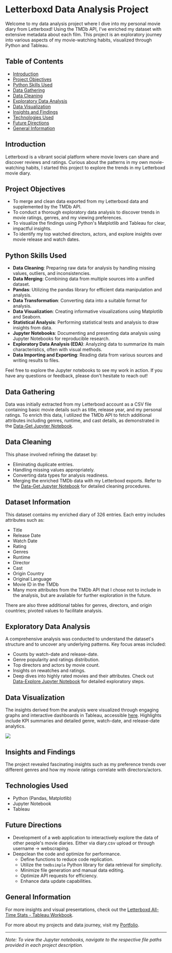 # Letterboxd Data Analysis Project

Welcome to my data analysis project where I dive into my personal movie diary from Letterboxd! Using the TMDb API, I've enriched my dataset with extensive metadata about each film. This project is an exploratory journey into various aspects of my movie-watching habits, visualized through Python and Tableau.

## Table of Contents

- [Introduction](#introduction)
- [Project Objectives](#project-objectives)
- [Python Skills Used](#python-skills-used)
- [Data Gathering](#data-gathering)
- [Data Cleaning](#data-cleaning)
- [Exploratory Data Analysis](#exploratory-data-analysis)
- [Data Visualization](#data-visualization)
- [Insights and Findings](#insights-and-findings)
- [Technologies Used](#technologies-used)
- [Future Directions](#future-directions)
- [General Information](#general-information)

## Introduction

Letterboxd is a vibrant social platform where movie lovers can share and discover reviews and ratings. Curious about the patterns in my own movie-watching habits, I started this project to explore the trends in my Letterboxd movie diary.

## Project Objectives

- To merge and clean data exported from my Letterboxd data and supplemented by the TMDb API.
- To conduct a thorough exploratory data analysis to discover trends in movie ratings, genres, and my viewing preferences.
- To visualize the findings using Python's Matplotlib and Tableau for clear, impactful insights.
- To identify my top watched directors, actors, and explore insights over movie release and watch dates.

## Python Skills Used
- **Data Cleaning**: Preparing raw data for analysis by handling missing values, outliers, and inconsistencies.
- **Data Merging**: Combining data from multiple sources into a unified dataset.
- **Pandas**: Utilizing the pandas library for efficient data manipulation and analysis.
- **Data Transformation**: Converting data into a suitable format for analysis.
- **Data Visualization**: Creating informative visualizations using Matplotlib and Seaborn.
- **Statistical Analysis**: Performing statistical tests and analysis to draw insights from data.
- **Jupyter Notebooks**: Documenting and presenting data analysis using Jupyter Notebooks for reproducible research.
- **Exploratory Data Analysis (EDA)**: Analyzing data to summarize its main characteristics, often with visual methods.
- **Data Importing and Exporting**: Reading data from various sources and writing results to files.

Feel free to explore the Jupyter notebooks to see my work in action. If you have any questions or feedback, please don't hesitate to reach out!

## Data Gathering

Data was initially extracted from my Letterboxd account as a CSV file containing basic movie details such as title, release year, and my personal ratings. To enrich this data, I utilized the TMDb API to fetch additional attributes including genres, runtime, and cast details, as demonstrated in the [Data-Get Jupyter Notebook](consolidate_data.ipynb).

## Data Cleaning

This phase involved refining the dataset by:
- Eliminating duplicate entries.
- Handling missing values appropriately.
- Converting data types for analysis readiness.
- Merging the enriched TMDb data with my Letterboxd exports.
Refer to the [Data-Get Jupyter Notebook](consolidate_data.ipynb) for detailed cleaning procedures.

## Dataset Information
This dataset contains my enriched diary of 326 entries. Each entry includes attributes such as:
- Title
- Release Date
- Watch Date
- Rating
- Genres
- Runtime
- Director
- Cast
- Origin Country
- Original Language
- Movie ID in the TMDb
- Many more attributes from the TMDb API that I chose not to include in the analysis, but are available for further exploration in the future.

There are also three additional tables for genres, directors, and origin countries; pivoted values to facilitate analysis.


## Exploratory Data Analysis

A comprehensive analysis was conducted to understand the dataset's structure and to uncover any underlying patterns. Key focus areas included:
- Counts by watch-date and release-date.
- Genre popularity and ratings distribution.
- Top directors and actors by movie count.
- Insights on rewatches and ratings.
- Deep dives into highly rated movies and their attributes.
Check out [Data-Explore Jupyter Notebook](EDA.working_data.ipynb) for detailed exploratory steps.

## Data Visualization

The insights derived from the analysis were visualized through engaging graphs and interactive dashboards in Tableau, accessible [here](https://public.tableau.com/app/profile/ruiz/viz/LetterboxdAll-TimeStats/Summary). Highlights include KPI summaries and detailed genre, watch-date, and release-date analytics.

<div class='tableauPlaceholder' id='viz1718287424225' style='position: relative'><noscript><a href='https://public.tableau.com/app/profile/ruiz/viz/LetterboxdAll-TimeStats/Summary'><img alt=' ' src='https:&#47;&#47;public.tableau.com&#47;static&#47;images&#47;Le&#47;LetterboxdAll-TimeStats&#47;Summary&#47;1_rss.png' style='border: none' /></a></noscript><object class='tableauViz'  style='display:none;'><param name='host_url' value='https%3A%2F%2Fpublic.tableau.com%2F' /> <param name='embed_code_version' value='3' /> <param name='site_root' value='' /><param name='name' value='LetterboxdAll-TimeStats&#47;Summary' /><param name='tabs' value='yes' /><param name='toolbar' value='yes' /><param name='static_image' value='https:&#47;&#47;public.tableau.com&#47;static&#47;images&#47;Le&#47;LetterboxdAll-TimeStats&#47;Summary&#47;1.png' /> <param name='animate_transition' value='yes' /><param name='display_static_image' value='yes' /><param name='display_spinner' value='yes' /><param name='display_overlay' value='yes' /><param name='display_count' value='yes' /></object></div>

## Insights and Findings

The project revealed fascinating insights such as my preference trends over different genres and how my movie ratings correlate with directors/actors.

## Technologies Used

- Python (Pandas, Matplotlib)
- Jupyter Notebook
- Tableau

## Future Directions

- Development of a web application to interactively explore the data of other people's movie diaries. Either via diary.csv upload or through username → webscraping.
- Deepclean the code and optimize for performance.
	- Define functions to reduce code replication.
	- Utilize the `tmdbsimple` Python library for data retrieval for simplicity.
	- Minimize file generation and manual data editing.
	- Optimize API requests for efficiency.
	- Enhance data update capabilities.

## General Information

For more insights and visual presentations, check out the [Letterboxd All-Time Stats - Tableau Workbook](https://public.tableau.com/app/profile/ruiz/viz/LetterboxdAll-TimeStats/Summary).

For more about my projects and data journey, visit my [Portfolio](https://ruiz.super.site/).

---

*Note: To view the Jupyter notebooks, navigate to the respective file paths provided in each project description.*
